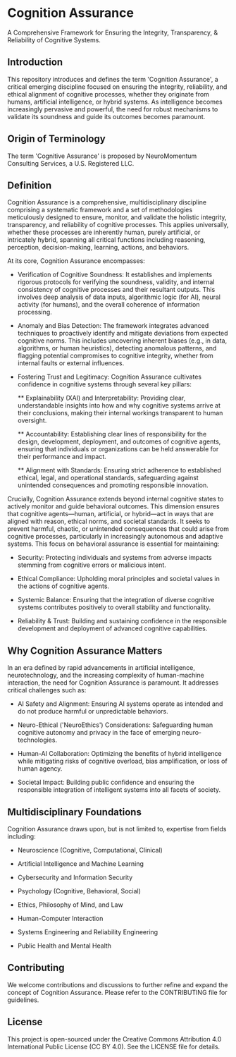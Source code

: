 # Cognition Assurance
A Comprehensive Framework for Ensuring the Integrity, Transparency, & Reliability of Cognitive Systems.

## Introduction

This repository introduces and defines the term 'Cognition Assurance', a critical emerging discipline focused on ensuring the integrity, reliability, and ethical alignment of cognitive processes, whether they originate from humans, artificial intelligence, or hybrid systems. As intelligence becomes increasingly pervasive and powerful, the need for robust mechanisms to validate its soundness and guide its outcomes becomes paramount.

## Origin of Terminology

The term 'Cognitive Assurance' is proposed by NeuroMomentum Consulting Services, a U.S. Registered LLC.

## Definition

Cognition Assurance is a comprehensive, multidisciplinary discipline comprising a systematic framework and a set of methodologies meticulously designed to ensure, monitor, and validate the holistic integrity, transparency, and reliability of cognitive processes. This applies universally, whether these processes are inherently human, purely artificial, or intricately hybrid, spanning all critical functions including reasoning, perception, decision-making, learning, actions, and behaviors.

At its core, Cognition Assurance encompasses:

 * Verification of Cognitive Soundness: It establishes and implements rigorous protocols for verifying the soundness, validity, and internal consistency of cognitive processes and their resultant outputs. This involves deep analysis of data inputs, algorithmic logic (for AI), neural activity (for humans), and the overall coherence of information processing.

 * Anomaly and Bias Detection: The framework integrates advanced techniques to proactively identify and mitigate deviations from expected cognitive norms. This includes uncovering inherent biases (e.g., in data, algorithms, or human heuristics), detecting anomalous patterns, and flagging potential compromises to cognitive integrity, whether from internal faults or external influences.

 * Fostering Trust and Legitimacy: Cognition Assurance cultivates confidence in cognitive systems through several key pillars:

    ** Explainability (XAI) and Interpretability: Providing clear, understandable insights into how and why cognitive systems arrive at their conclusions, making their internal workings transparent to human oversight.

    ** Accountability: Establishing clear lines of responsibility for the design, development, deployment, and outcomes of cognitive agents, ensuring that individuals or organizations can be held answerable for their performance and impact.

    ** Alignment with Standards: Ensuring strict adherence to established ethical, legal, and operational standards, safeguarding against unintended consequences and promoting responsible innovation.

Crucially, Cognition Assurance extends beyond internal cognitive states to actively monitor and guide behavioral outcomes. This dimension ensures that cognitive agents—human, artificial, or hybrid—act in ways that are aligned with reason, ethical norms, and societal standards. It seeks to prevent harmful, chaotic, or unintended consequences that could arise from cognitive processes, particularly in increasingly autonomous and adaptive systems. This focus on behavioral assurance is essential for maintaining:

 * Security: Protecting individuals and systems from adverse impacts stemming from cognitive errors or malicious intent.

 * Ethical Compliance: Upholding moral principles and societal values in the actions of cognitive agents.

 * Systemic Balance: Ensuring that the integration of diverse cognitive systems contributes positively to overall stability and functionality.

 * Reliability & Trust: Building and sustaining confidence in the responsible development and deployment of advanced cognitive capabilities.

## Why Cognition Assurance Matters

In an era defined by rapid advancements in artificial intelligence, neurotechnology, and the increasing complexity of human-machine interaction, the need for Cognition Assurance is paramount. It addresses critical challenges such as:

 * AI Safety and Alignment: Ensuring AI systems operate as intended and do not produce harmful or unpredictable behaviors.

 * Neuro-Ethical ('NeuroEthics') Considerations: Safeguarding human cognitive autonomy and privacy in the face of emerging neuro-technologies.

 * Human-AI Collaboration: Optimizing the benefits of hybrid intelligence while mitigating risks of cognitive overload, bias amplification, or loss of human agency.

 * Societal Impact: Building public confidence and ensuring the responsible integration of intelligent systems into all facets of society.

## Multidisciplinary Foundations

Cognition Assurance draws upon, but is not limited to, expertise from fields including:

 * Neuroscience (Cognitive, Computational, Clinical)

 * Artificial Intelligence and Machine Learning

 * Cybersecurity and Information Security

 * Psychology (Cognitive, Behavioral, Social)

 * Ethics, Philosophy of Mind, and Law

 * Human-Computer Interaction

 * Systems Engineering and Reliability Engineering

 * Public Health and Mental Health

## Contributing

We welcome contributions and discussions to further refine and expand the concept of Cognition Assurance. Please refer to the CONTRIBUTING file for guidelines.

## License

This project is open-sourced under the Creative Commons Attribution 4.0 International Public License (CC BY 4.0). See the LICENSE file for details.
